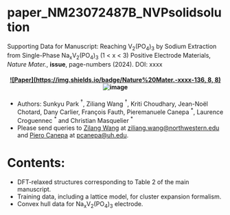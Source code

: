 # paper_NM23072487B_NVPsolidsolution


Supporting Data for Manuscript: Reaching V<sub>2</sub>(PO<sub>4</sub>)<sub>3</sub> by Sodium Extraction from Single-Phase Na<sub>x</sub>V<sub>2</sub>(PO<sub>4</sub>)<sub>3</sub> (1 &#x3c; x &#x3c; 3) Positive Electrode Materials, *Nature Mater.*, **issue**, page-numbers (2024). DOI: xxxx   

<h4 align="center">

[![Paper](https://img.shields.io/badge/Nature%20Mater.-xxxx-136, 8, 8)]() 
![image](https://zenodo.org/badge/845747850.svg)

</h4>



- Authors: Sunkyu Park $^\dagger$, Ziliang Wang $^\dagger$, Kriti Choudhary, Jean-No&#xeb;l Chotard, Dany Carlier, Fran&#xe7;ois Fauth, Pieremanuele Canepa <sup>\*</sup>, Laurence Croguennec <sup>\*</sup> and Christian Masquelier <sup>\*</sup>
- Please send queries to [Zilang Wang](https://sites.google.com/site/wolvertonresearchgroup/members/ziliang-wang) at <ziliang.wang@northwestern.edu> and [Piero Canepa](https://caneparesearch.org/team/Piero-Canepa/) at <pcanepa@uh.edu>.

# Contents:
- DFT-relaxed structures corresponding to Table 2 of the main manuscript.
- Training data, including a lattice model, for cluster expansion formalism.
- Convex hull data for Na<sub>x</sub>V<sub>2</sub>(PO<sub>4</sub>)<sub>3</sub> electrode.
